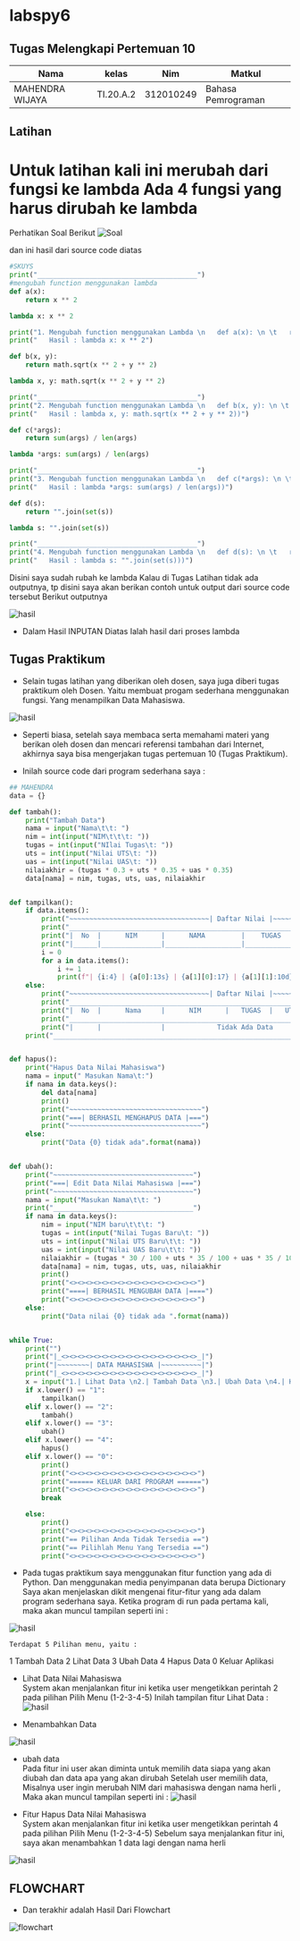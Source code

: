 # labspy6
## Tugas Melengkapi Pertemuan 10
| Nama | kelas | Nim | Matkul |
| -- | --- | ---- | ----------- |
| MAHENDRA WIJAYA | TI.20.A.2 | 312010249 | Bahasa Pemrograman |

## Latihan
# Untuk latihan kali ini merubah dari fungsi ke lambda Ada 4 fungsi yang harus dirubah ke lambda
Perhatikan Soal Berikut
![Soal](isi%20foto/soal%20latihan.png)

dan ini hasil dari source code diatas 
```python
#SKUYS
print("________________________________________")
#mengubah function menggunakan lambda
def a(x):
    return x ** 2

lambda x: x ** 2

print("1. Mengubah function menggunakan Lambda \n   def a(x): \n \t   return x ** 2")
print("   Hasil : lambda x: x ** 2")

def b(x, y):
    return math.sqrt(x ** 2 + y ** 2)

lambda x, y: math.sqrt(x ** 2 + y ** 2)

print("________________________________________")
print("2. Mengubah function menggunakan Lambda \n   def b(x, y): \n \t   return math.sqrt(x ** 2 + y ** 2)")
print("   Hasil : lambda x, y: math.sqrt(x ** 2 + y ** 2))")

def c(*args):
    return sum(args) / len(args)

lambda *args: sum(args) / len(args)

print("________________________________________")
print("3. Mengubah function menggunakan Lambda \n   def c(*args): \n \t   return sum(args) / len(args)")
print("   Hasil : lambda *args: sum(args) / len(args))")

def d(s):
    return "".join(set(s))

lambda s: "".join(set(s))

print("________________________________________")
print("4. Mengubah function menggunakan Lambda \n   def d(s): \n \t   return "".join(set(s))")
print("   Hasil : lambda s: "".join(set(s)))")

```
Disini saya sudah rubah ke lambda Kalau di Tugas Latihan tidak ada outputnya, tp disini saya akan berikan contoh untuk output dari source code tersebut
Berikut outputnya

![hasil](isi%20foto/hasil%20latihan.png)
 * Dalam Hasil INPUTAN Diatas Ialah hasil dari proses lambda
 
 ## Tugas Praktikum
 * Selain tugas latihan yang diberikan oleh dosen, saya juga diberi tugas praktikum oleh Dosen. Yaitu membuat progam sederhana menggunakan fungsi. Yang menampilkan Data Mahasiswa.  

 ![hasil](isi%20foto/Soal%20praktikum.png)
 
* Seperti biasa, setelah saya membaca serta memahami materi yang berikan oleh dosen dan mencari referensi tambahan dari Internet, akhirnya saya bisa mengerjakan tugas pertemuan 10 (Tugas Praktikum).

* Inilah source code dari program sederhana saya :

``` python
## MAHENDRA
data = {}

def tambah():
    print("Tambah Data")
    nama = input("Nama\t\t: ")
    nim = int(input("NIM\t\t\t: "))
    tugas = int(input("NIlai Tugas\t: "))
    uts = int(input("Nilai UTS\t: "))
    uas = int(input("Nilai UAS\t: "))
    nilaiakhir = (tugas * 0.3 + uts * 0.35 + uas * 0.35)
    data[nama] = nim, tugas, uts, uas, nilaiakhir


def tampilkan():
    if data.items():
        print("~~~~~~~~~~~~~~~~~~~~~~~~~~~~~~~~~~~| Daftar Nilai |~~~~~~~~~~~~~~~~~~~~~~~~~~~~~~~~~~~")
        print("_______________________________________________________________________________________")
        print("|  No  |      NIM      |      NAMA         |    TUGAS   |   UTS   |   UAS   | AKHIR  |")
        print("|______|_______________|___________________|____________|_________|_________|________|__")
        i = 0
        for a in data.items():
            i += 1
            print(f"| {i:4} | {a[0]:13s} | {a[1][0]:17} | {a[1][1]:10d} |  {a[1][2]:6d} | {a[1][2]:7d} | {a[1][4]:6.2f} | ")
    else:
        print("~~~~~~~~~~~~~~~~~~~~~~~~~~~~~~~~~~~| Daftar Nilai |~~~~~~~~~~~~~~~~~~~~~~~~~~~~~~~~~~~")
        print("_______________________________________________________________________________________")
        print("|  No  |      Nama     |      NIM      |   TUGAS  |   UTS   |   UAS   | Nilai Akhir  |")
        print("_______________________________________________________________________________________")
        print("|      |               |             Tidak Ada Data         |         |                |")
    print("____________________________________________________________________________________________")


def hapus():
    print("Hapus Data Nilai Mahasiswa")
    nama = input(" Masukan Nama\t:")
    if nama in data.keys():
        del data[nama]
        print()
        print("~~~~~~~~~~~~~~~~~~~~~~~~~~~~~~~~~")
        print("===| BERHASIL MENGHAPUS DATA |===")
        print("~~~~~~~~~~~~~~~~~~~~~~~~~~~~~~~~~")
    else:
        print("Data {0} tidak ada".format(nama))


def ubah():
    print("~~~~~~~~~~~~~~~~~~~~~~~~~~~~~~~~~~~")
    print("===| Edit Data Nilai Mahasiswa |===")
    print("~~~~~~~~~~~~~~~~~~~~~~~~~~~~~~~~~~~")
    nama = input("Masukan Nama\t\t: ")
    print("___________________________________")
    if nama in data.keys():
        nim = input("NIM baru\t\t\t: ")
        tugas = int(input("Nilai Tugas Baru\t: "))
        uts = int(input("Nilai UTS Baru\t\t: "))
        uas = int(input("Nilai UAS Baru\t\t: "))
        nilaiakhir = (tugas * 30 / 100 + uts * 35 / 100 + uas * 35 / 100)
        data[nama] = nim, tugas, uts, uas, nilaiakhir
        print()
        print("<><><><><><><><><><><><><><><><>")
        print("====| BERHASIL MENGUBAH DATA |====")
        print("<><><><><><><><><><><><><><><><>")
    else:
        print("Data nilai {0} tidak ada ".format(nama))


while True:
    print("")
    print("|_<><><><><><><><><><><><><><><><><>_|")
    print("|~~~~~~~~| DATA MAHASISWA |~~~~~~~~~~|")
    print("|_<><><><><><><><><><><><><><><><><>_|")
    x = input("1.| Lihat Data \n2.| Tambah Data \n3.| Ubah Data \n4.| Hapus Data \n0.| Keluar Aplikasi \nPilih menu : ")
    if x.lower() == "1":
        tampilkan()
    elif x.lower() == "2":
        tambah()
    elif x.lower() == "3":
        ubah()
    elif x.lower() == "4":
        hapus()
    elif x.lower() == "0":
        print()
        print("<><><><><><><><><><><><><><><><>")
        print("====== KELUAR DARI PROGRAM ======")
        print("<><><><><><><><><><><><><><><><>")
        break

    else:
        print()
        print("<><><><><><><><><><><><><><><><>")
        print("== Pilihan Anda Tidak Tersedia ==")
        print("== Pilihlah Menu Yang Tersedia ==")
        print("<><><><><><><><><><><><><><><><>")
```

* Pada tugas praktikum saya menggunakan fitur function yang ada di Python. Dan menggunakan media penyimpanan data berupa Dictionary
Saya akan menjelaskan dikit mengenai fitur-fitur yang ada dalam program sederhana saya.
Ketika program di run pada pertama kali, maka akan muncul tampilan seperti ini :

![hasil](isi%20foto/hasil%20menu.png)
   
    Terdapat 5 Pilihan menu, yaitu :

   1 Tambah Data
   2 Lihat Data
   3 Ubah Data
   4 Hapus Data
   0 Keluar Aplikasi

* Lihat Data Nilai Mahasiswa<br>
System akan menjalankan fitur ini ketika user mengetikkan perintah 2 pada pilihan Pilih Menu (1-2-3-4-5)
Inilah tampilan fitur Lihat Data :
![hasil](isi%20foto/lihat%20data.png)

* Menambahkan Data <br>

![hasil](isi%20foto/tambah%20data%20.png)

* ubah data <br> 
Pada fitur ini user akan diminta untuk memilih data siapa yang akan diubah dan data apa yang akan dirubah
Setelah user memilih data, Misalnya user ingin merubah NIM dari mahasiswa dengan nama herli , Maka akan muncul tampilan seperti ini :
![hasil](isi%20foto/ubah%20data.png)

* Fitur Hapus Data Nilai Mahasiswa <br>
System akan menjalankan fitur ini ketika user mengetikkan perintah 4 pada pilihan Pilih Menu (1-2-3-4-5)
Sebelum saya menjalankan fitur ini, saya akan menambahkan 1 data lagi dengan nama herli

![hasil](isi%20foto/hapus%20data.png)

## FLOWCHART

* Dan terakhir adalah Hasil Dari Flowchart 

![flowchart](isi%20foto/flowchart.png)